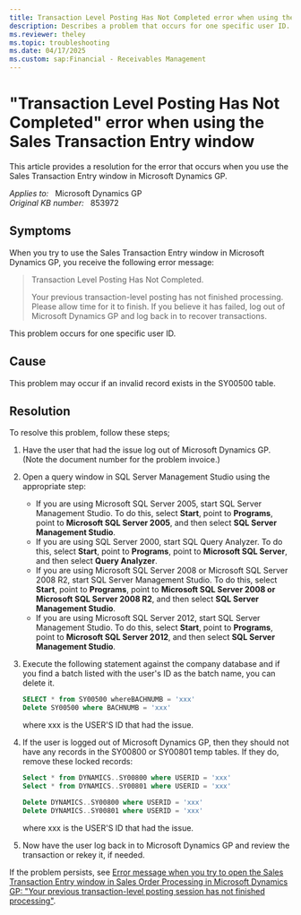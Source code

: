 ```yaml
---
title: Transaction Level Posting Has Not Completed error when using the Sales Transaction Entry window
description: Describes a problem that occurs for one specific user ID. This problem may occur if an invalid record exists in the SY00500 table. A resolution is provided.
ms.reviewer: theley
ms.topic: troubleshooting
ms.date: 04/17/2025
ms.custom: sap:Financial - Receivables Management
---
```

# "Transaction Level Posting Has Not Completed" error when using the Sales Transaction Entry window

This article provides a resolution for the error that occurs when you use the Sales Transaction Entry window in Microsoft Dynamics GP.

_Applies to:_ &nbsp; Microsoft Dynamics GP  
_Original KB number:_ &nbsp; 853972

## Symptoms

When you try to use the Sales Transaction Entry window in Microsoft Dynamics GP, you receive the following error message:

> Transaction Level Posting Has Not Completed.
>
> Your previous transaction-level posting has not finished processing. Please allow time for it to finish. If you believe it has failed, log out of Microsoft Dynamics GP and log back in to recover transactions.

This problem occurs for one specific user ID.

## Cause

This problem may occur if an invalid record exists in the SY00500 table.

## Resolution

To resolve this problem, follow these steps;

1. Have the user that had the issue log out of Microsoft Dynamics GP. (Note the document number for the problem invoice.)
2. Open a query window in SQL Server Management Studio using the appropriate step:

   - If you are using Microsoft SQL Server 2005, start SQL Server Management Studio. To do this, select **Start**, point to **Programs**, point to **Microsoft SQL Server 2005**, and then select **SQL Server Management Studio**.
   - If you are using SQL Server 2000, start SQL Query Analyzer. To do this, select **Start**, point to **Programs**, point to **Microsoft SQL Server**, and then select **Query Analyzer**.
   - If you are using Microsoft SQL Server 2008 or Microsoft SQL Server 2008 R2, start SQL Server Management Studio. To do this, select **Start**, point to **Programs**, point to **Microsoft SQL Server 2008 or Microsoft SQL Server 2008 R2**, and then select **SQL Server Management Studio**.
   - If you are using Microsoft SQL Server 2012, start SQL Server Management Studio. To do this, select **Start**, point to **Programs**, point to **Microsoft SQL Server 2012**, and then select **SQL Server Management Studio**.

3. Execute the following statement against the company database and if you find a batch listed with the user's ID as the batch name, you can delete it.

    ```sql
    SELECT * from SY00500 whereBACHNUMB = 'xxx'
    Delete SY00500 where BACHNUMB = 'xxx'
    ```

    where xxx is the USER'S ID that had the issue.

4. If the user is logged out of Microsoft Dynamics GP, then they should not have any records in the SY00800 or SY00801 temp tables. If they do, remove these locked records:

    ```sql
    Select * from DYNAMICS..SY00800 where USERID = 'xxx'
    Select * from DYNAMICS..SY00801 where USERID = 'xxx'
    
    Delete DYNAMICS..SY00800 where USERID = 'xxx'
    Delete DYNAMICS..SY00801 where USERID = 'xxx'
    ```

    where xxx is the USER'S ID that had the issue.

5. Now have the user log back in to Microsoft Dynamics GP and review the transaction or rekey it, if needed.

If the problem persists, see [Error message when you try to open the Sales Transaction Entry window in Sales Order Processing in Microsoft Dynamics GP: "Your previous transaction-level posting session has not finished processing"](https://support.microsoft.com/topic/error-message-when-you-try-to-open-the-sales-transaction-entry-window-in-sales-order-processing-in-microsoft-dynamics-gp-your-previous-transaction-level-posting-session-has-not-finished-processing-64e5a44d-2859-d6c4-e7b1-2ed675576239).
